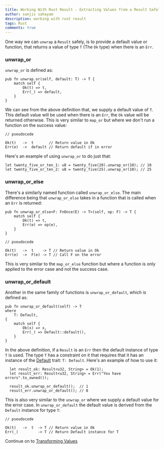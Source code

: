 ```yaml
---
title: Working With Rust Result - Extracting Values from a Result Safely
author: sanjiv sahayam
description: working with rust result
tags: Rust
comments: true
---
```



One way we can `unwrap` a `Result` safely, is to provide a default value or function, that returns a value of type `T` (The `Ok` type) when there is an `Err`.

### unwrap_or

`unwrap_or` is defined as:

```{.rust .scrollx}
pub fn unwrap_or(self, default: T) -> T {
    match self {
        Ok(t) => t,
        Err(_) => default,
    }
}
```

We can see from the above definition that, we supply a default value of `T`. This default value will be used when there is an `Err`, the `Ok` value will be returned otherwise. This is very similar to `map_or` but where we don't run a function on the success value:

```{.rust .scrollx}
// pseudocode

Ok(t)   ->  t       // Return value in Ok
Err(e)  ->  default // Return default if in error
```

Here's an example of using `unwrap_or` to do just that:

```{.rust .scrollx}
let twenty_five_or_ten_1: u8 = twenty_five(20).unwrap_or(10); // 10
let twenty_five_or_ten_2: u8 = twenty_five(25).unwrap_or(10); // 25
```

### unwrap_or_else

There's a similarly named function called `unwrap_or_else`. The main difference being that `unwrap_or_else` takes in a function that is called when an `Err` is returned:

```{.rust .scrollx}
pub fn unwrap_or_else<F: FnOnce(E) -> T>(self, op: F) -> T {
    match self {
        Ok(t) => t,
        Err(e) => op(e),
    }
}
```

```{.rust .scrollx}
// pseudocode

Ok(t)   ->  t    -> T // Return value in Ok
Err(e)  ->  F(e) -> T // Call F on the error
```

This is very similar to the `map_or_else` function but where a function is only applied to the error case and not the success case.

### unwrap_or_default

Another in the same family of functions is `unwrap_or_default`, which is defined as:

```{.rust .scrollx}
pub fn unwrap_or_default(self) -> T
where
    T: Default,
{
    match self {
        Ok(x) => x,
        Err(_) => Default::default(),
    }
}
```

In the above definition, if a `Result` is an `Err` then the default instance of type `T` is used. The type `T` has a constraint on it that requires that it has an instance of the [Default](https://doc.rust-lang.org/std/default/trait.Default.html) trait: `T: Default`. Here's an example of how to use it:

```{.rust .scrollx}
  let result_ok: Result<u32, String> = Ok(1);
  let result_err: Result<u32, String> = Err("You have errors".to_owned());

  result_ok.unwrap_or_default();  // 1
  result_err.unwrap_or_default(); // 0
```

This is also very similar to the `unwrap_or` where we supply a default value for the error case. In `unwrap_or_default` the default value is derived from the `Default` instance for type `T`:

```{.rust .scrollx}
// pseudocode

Ok(t)   ->  t  -> T // Return value in Ok
Err(_)         -> T // Return Default instance for T
```

Continue on to [Transforming Values](2024-01-24-working-with-rust-result-transforming-values.html)
